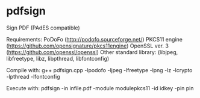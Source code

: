 # pdfsign
Sign PDF (PAdES compatible)

Requirements:
PoDoFo (http://podofo.sourceforge.net/)
PKCS11 engine (https://github.com/opensignature/pkcs11engine)
OpenSSL ver. 3 (https://github.com/openssl/openssl)
Other standard library: (libjpeg, libfreetype, libz, libpthread, libfontconfig)

Compile with:
g++ pdfsign.cpp -lpodofo -ljpeg -lfreetype -lpng -lz -lcrypto -lpthread -lfontconfig

Execute with:
pdfsign -in infile.pdf -module modulepkcs11 -id idkey -pin pin
